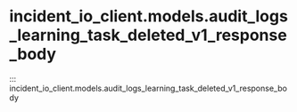 # incident_io_client.models.audit_logs_learning_task_deleted_v1_response_body

::: incident_io_client.models.audit_logs_learning_task_deleted_v1_response_body